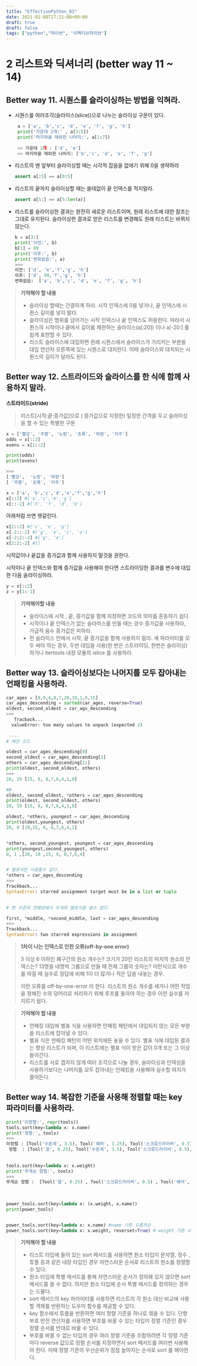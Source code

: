 ```yaml
---
title: "EffectivePython_03"
date: 2021-02-08T17:21:08+09:00
draft: true
draft: false
tags: ["python","파이썬", '이펙티브파이썬']  
---
```


# 2 리스트와 딕셔너리 (better way 11 ~ 14)

## Better way 11. 시퀀스를 슬라이싱하는 방법을 익혀라.

* 시퀀스를 여러조각(슬라이스(slice))으로 나누는 슬라이싱 구문이 있다. 

  ```python
   a = ['a', 'b','c', 'd', 'e', 'f', 'g', 'h']
   print('가운데 2개:' , a[3:5])
   print('마지막을 제외한 나머지:', a[1:7])
      
   >> 가운데 2개 : ['d', 'e']
   >> 마지막을 제외한 나머지: ['b','c', 'd', 'e', 'f', 'g']
  
  ```

* 리스트의 맨 앞부터 슬라이싱할 때는 시각적 잡음을 없애기 위해 0을 생략하라

  ```python
  assert a[:5] == a[0:5]
  ```

  

* 리스트의 끝까지 슬라이싱할 때는 쓸데없이 끝 인덱스를 적지말라.

  ```python
  assert a[5:] == a[5:len(a)]
  ```

* 리스트를 슬라이싱한 결과는 완전히 새로운 리스트이며, 원래 리스트에 대한 참조는 그대로 유지된다. 슬라이싱한 결과로 얻은 리스트를 변경해도 원래 리스트는 바뀌지 않는다.

  ```python
  b = a[3:]
  print('이전:', b)
  b[1] = 99
  print('이후:', b)
  print('변화없음:', a)
  >>>
  이전: ['d', 'e','f','g', 'h']
  이후: ['d', 99,'f','g', 'h']
  변화없음:  ['a', 'b','c', 'd', 'e', 'f', 'g', 'h']
  ```



>**기억해야 할 내용**
>
>* 슬라이싱 할때는 간결하게 하라. 시작 인덱스에 0을 넣거나, 끝 인덱스에 시퀀스 길이를 넣지 말라. 
>* 슬라이싱은 범위를 넘어가는 시작 인덱스나 끝 인덱스도 허용한다. 따라서 시퀀스의 시작이나 끝에서 길이를 제한하는 슬라이스(a[:20]) 이나 a[-20:] 를 쉽게 표현할 수 있다.
>* 리스트 슬라이스에 대입하면 원래 시퀀스에서 슬라이스가 가리키는 부분을 대입 연산자 오른쪽에 있는 시퀀스로 대치한다. 이때 슬라이스와 대치되는 시퀀스의 길이가 달라도 된다. 



## Better way 12. 스트라이드와 슬라이스를 한 식에 함께 사용하지 말라.

**스트라이드(stride)**

> 리스트[시작:끝:증가값]으로 ( 증가값으로 지정한) 일정한 간격을 두고 슬라이싱을 할 수 있는 특별한 구문



```python
x = ['빨강', '주황', '노랑', '초록', '파랑', '자주']
odds = x[::2]
evens = x[1::2]

print(odds)
print(evens)

>>>
['빨강',  '노랑', '파랑']
[ '주황', '초록', '자주']
```





```python
x = ['a', 'b','c','d','e','f','g','h']
x[::2] #['a','c','e','g']
x[::-2] #['h', 'f', 'd', 'b']
```



아래처럼 쓰면 헷갈린다.

```python
x[2::2] #['c', 'e', 'g']
x[-2::-2] #['g', 'e', 'c', 'a']
x[-2:2:-2] #['g', 'e']
x[2:2:-2] #[]
```

시작값이나 끝값을 증가값과 함께 사용하지 말것을 권한다.

시작이나 끝 인덱스와 함께 증가값을 사용해야 한다면 스트라이딩한 결과를 변수에 대입한 다음 슬라이싱하라.

```python
y = x[::2]
z = y[1:-1]
```



> **기억해야할 내용**
>
> * 슬라이스에 시작 , 끝, 증가값을 함께 지정하면 코드의 의미를 혼동하기 쉽다.
> * 시작이나 끝 인덱스가 없는 슬라이스를 만들 때는 양수 증가값을 사용하라, 가급적 음수 증가값은 피하라.
> * 한 슬라이스 안에서 시작, 끝 증가값을 함께 사용하지 말라. 세 파라미터를 모두 써야 하는 경우, 두번 대입을 사용(한 번은 스트라이딩, 한번은 슬라이싱) 하거나 itertools 내장 모듈의 islice 를 사용하라.




## Better way 13. 슬라이싱보다는 나머지를 모두 잡아내는 언패킹을 사용하라.

```python
car_ages = [0,9,4,8,7,20,19,1,6,15]
car_ages_descending = sorted(car_ages, reverse=True)
oldest, second_oldest = car_ags_descending
>>>
   Tracback...
  valueError: too many values to unpack (expected 2)
    
 ----
# 예전 코드

oldest = car_ages_descending[0]
second_oldest = car_ages_descending[1]
others = car_ages_descending[2:]
print(oldest, second_oldest, others)
>>>
20, 19 [15, 9, 8,7,6,4,1,0]

##
oldest, second_oldest, *others = car_ages_descending
print(oldest, second_oldest, others)
20, 19 [15, 9, 8,7,6,4,1,0]

oldest, *others, youngest = car_ages_descending
print(oldest,youngest, others)
20, 0 [19,15, 9, 8,7,6,4,1]


*others, second_youngest, youngest = car_ages_descending
print(youngest,second_youngest, others)
0, 1 ,[20, 19 ,15, 9, 8,7,6,4]


# 별표식만 사용할수 없다.
*others = car_ages_descending
>>>
Trackback...
SyntaxError: starred assignment target must be in a list or tuple

    
# 한 수준의 언패킹에서 두개의 별표식을 쓸수 없다.

first, *middle, *second_middle, last = car_ages_descending
>>>
Trackback...
SyntaxError: two starred expressions in assignment
```



> **1차이 나는 인덱스로 인한 오류(off-by-one error)**
>
> 3 이상 6 이하인 폐구간의 원소 개수는? 크기가 20인 리스트의 마지막 원소의 인덱스는? 13명을 네명씩 그룹으로 만들 때 전체 그룹의 숫자는? 이런식으로 개수를 따질 때 실수로 정답에 비해 1이 더 많거나 적은 답을 내놓는 경우. 
>
> 이런 오류를 off-by-one-error 라 한다. 리스트의 원소 개수를 세거나 어떤 작업을 정해진 수의 덩어리로 처리하기 위해 루프를 돌아야 하는 경우 이런 실수를 저지르기 쉽다.





> **기억해야 할 내용**
>
> * 언패킹 대입에 별표 식을 사용하면 언패킹 패턴에서 대입되지 않는 모든 부분을 리스트에 잡아낼 수 있다.
> * 별표 식은 언패킹 패턴의 어떤 위치에든 놓을 수 있다. 별표 식에 대입된 결과는 항상 리스트가 되며, 이 리스트에는 별표 식이 받은 값이 0개 또는 그 이상 들어간다.
> * 리스트를 서로 겹치지 않게 여러 조각으로 나눌 경우, 슬라이싱과 인덱싱을 사용하기보다는 나머지를 모두 잡아내는 언패킹을 사용해야  실수할 여지가 줄어든다.



## Better way 14. 복잡한 기준을 사용해 정렬할 때는 key 파라미터를 사용하라.

```python
print('미정렬:', repr(tools))
tools.sort(key=lambda x: x.name)
print('정렬:', tools)
>>>
미정렬 : [Tool('수준계', 3.5), Tool('해머', 1.25), Tool('스크류드라이버', 0.5),Tool('끌', 0.25)]
 정렬  : [Tool('끌', 0.25), Tool('수준계', 3.5), Tool('스크류드라이버', 0.5),Tool('해머', 1.25)]
    
    
tools.sort(key=lambda x: x.weight)
print('무게순 정렬:', tools)
>>>
무게순 정렬 :  [Tool('끌', 0.25) , Tool('스크류드라이버', 0.5) , Tool('해머', 1.25), Tool('수준계', 3.5)]
    
    
    
power_tools.sort(key=lambda x: (x.weight, x.name))
print(power_tools)


power_tools.sort(key=lambda x: x.name) #name 기준 오름차순
power_tools.sort(key=lambda x: x.weight, reverset=True) # weight 기준 내림차순

```



> **기억해야 할 내용**
>
> * 리스트 타입에 들어 있는 sort 메서드를 사용하면 원소 타입이 문자열, 정수 , 튜플 등과 같은 내장 타입인 경우 자연스러운 순서로 리스트의 원소를 정렬할 수 있다.
> * 원소 타입에 특별 메서드를 통해 자연스러운 순서가 정의돼 있지 않으면 sort 메서드를 쓸 수 없다. 하지만 원소 타입에 순서 특별 메서드를 정의하는 경우는 드물다.
> * sort 메서드의 key 파라미터를 사용하면 리스트의 각 원소 대신 비교에 사용할 객체를 반환하는 도우미 함수를 제공할 수 있다.
> * key 함수에서 튜플을 반환하면 여러 정렬 기준을 하나로 엮을 수 있다. 단항 부호 반전 연산자를 사용하면 부호를 바꿀 수 있는 타입이 정렬 기준인 경우 정렬 순서를 반대로 바꿀 수 있다.
> * 부호를 바꿀 수 없는 타입의 경우 여러 정렬 기준을 조합하려면 각 정렬 기준마다 reverse 값으로 정렬 순서를 지정하면서 sort 메서드를 여러번 사용해야 한다. 이때 정렬 기준의 우선순위가 점점 높아지는 순서로 sort 를 해야한다.



